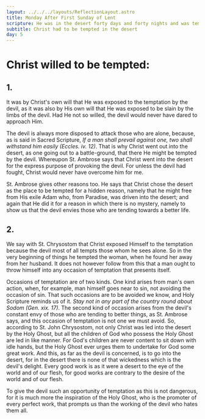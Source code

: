 ```yaml
---
layout: ../../../layouts/ReflectionLayout.astro
title: Monday After First Sunday of Lent
scripture: He was in the desert forty days and forty nights and was tempted by Satan. Mark i. 13.
subtitle: Christ had to be tempted in the desert
day: 5
---
```


# Christ willed to be tempted:

## 1.

It was by Christ's own will that He was exposed to the temptation by the devil, as it was also by His own will that He was exposed to be slain by the limbs of the devil. Had He not so willed, the devil would never have dared to approach Him.

The devil is always more disposed to attack those who are alone, because, as is said in Sacred Scripture, _If a man shall prevail against one, two shall withstand him easily (Eccles. iv. 12)_. That is why Christ went out into the desert, as one going out to a battle-ground, that there He might be tempted by the devil. Whereupon St. Ambrose says that Christ went into the desert for the express purpose of provoking the devil. For unless the devil had fought, Christ would never have overcome him for me.

St. Ambrose gives other reasons too. He says that Christ chose the desert as the place to be tempted for a hidden reason, namely that he might free from His exile Adam who, from Paradise, was driven into the desert; and again that He did it for a reason in which there is no mystery, namely to show us that the devil envies those who are tending towards a better life.

## 2.

We say with St. Chrysostom that Christ exposed Himself to the temptation because the devil most of all tempts those whom he sees alone. So in the very beginning of things he tempted the woman, when he found her away from her husband. It does not however follow from this that a man ought to throw himself into any occasion of temptation that presents itself.

Occasions of temptation are of two kinds. One kind arises from man's own action, when, for example, man himself goes near to sin, not avoiding the occasion of sin. That such occasions are to be avoided we know, and Holy Scripture reminds us of it. _Stay not in any part of the country round about Sodom (Gen. xix. 17)_. The second kind of occasion arises from the devil's constant envy of those who are tending to better things, as St. Ambrose says, and this occasion of temptation is not one we must avoid. So, according to St. John Chrysostom, not only Christ was led into the desert by the Holy Ghost, but all the children of God who possess the Holy Ghost are led in like manner. For God's children are never content to sit down with idle hands, but the Holy Ghost ever urges them to undertake for God some great work. And this, as far as the devil is concerned, is to go into the desert, for in the desert there is none of that wickedness which is the devil's delight. Every good work is as it were a desert to the eye of the world and of our flesh, for good works are contrary to the desire of the world and of our flesh.

To give the devil such an opportunity of temptation as this is not dangerous, for it is much more the inspiration of the Holy Ghost, who is the promoter of every perfect work, that prompts us than the working of the devil who hates them all.
